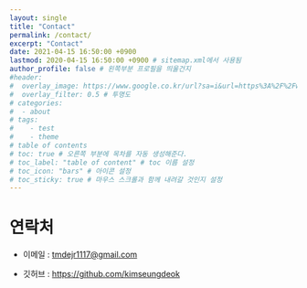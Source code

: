 ```yaml
---
layout: single
title: "Contact"
permalink: /contact/
excerpt: "Contact"
date: 2021-04-15 16:50:00 +0900
lastmod: 2020-04-15 16:50:00 +0900 # sitemap.xml에서 사용됨
author_profile: false # 왼쪽부분 프로필을 띄울건지
#header:
#  overlay_image: https://www.google.co.kr/url?sa=i&url=https%3A%2F%2Fwww.uopeople.edu%2Fblog%2F5-reasons-why-youll-fall-in-love-with-computer-engineering-jobs%2F&psig=AOvVaw1k3uhkjvADVpjRCCX9n8F6&ust=1618574537470000&source=images&cd=vfe&ved=0CAIQjRxqFwoTCOCYn5magPACFQAAAAAdAAAAABAK
#  overlay_filter: 0.5 # 투명도
# categories: 
#  - about
# tags: 
#    - test
#    - theme
# table of contents
# toc: true # 오른쪽 부분에 목차를 자동 생성해준다.
# toc_label: "table of content" # toc 이름 설정
# toc_icon: "bars" # 아이콘 설정
# toc_sticky: true # 마우스 스크롤과 함께 내려갈 것인지 설정
---
```


# 연락처
- 이메일 : tmdejr1117@gmail.com

- 깃허브 : https://github.com/kimseungdeok
